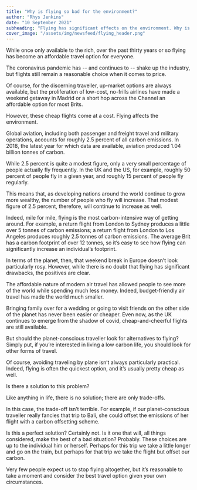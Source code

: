 ```yaml
---
title: "Why is flying so bad for the environment?"
author: "Rhys Jenkins"
date: "10 September 2021"
subheading: "Flying has significant effects on the environment. Why is this the case and what can we do about it?"
cover_image: "/assets/img/newsfeed/flying_header.png"   
---
```


While once only available to the rich, over the past thirty years or so flying has become an affordable travel option for everyone.

The coronavirus pandemic has -- and continues to -- shake up the industry, but flights still remain a reasonable choice when it comes to price. 

Of course, for the discerning traveller, up-market options are always available, but the proliferation of low-cost, no-frills airlines have made a weekend getaway in Madrid or a short hop across the Channel an affordable option for most Brits. 

However, these cheap flights come at a cost. Flying affects the environment. 

Global aviation, including both passenger and freight travel and military operations, accounts for roughly 2.5 percent of all carbon emissions. In 2018, the latest year for which data are available, aviation produced 1.04 billion tonnes of carbon.

While 2.5 percent is quite a modest figure, only a very small percentage of people actually fly frequently. In the UK and the US, for example, roughly 50 percent of people fly in a given year, and roughly 15 percent of people fly regularly. 

This means that, as developing nations around the world continue to grow more wealthy, the number of people who fly will increase. That modest figure of 2.5 percent, therefore, will continue to increase as well. 

Indeed, mile for mile, flying is the most carbon-intensive way of getting around. For example, a return flight from London to Sydney produces a little over 5 tonnes of carbon emissions; a return flight from London to Los Angeles produces roughly 2.5 tonnes of carbon emissions. The average Brit has a carbon footprint of over 12 tonnes, so it’s easy to see how flying can significantly increase an individual’s footprint. 

In terms of the planet, then, that weekend break in Europe doesn’t look particularly rosy. However, while there is no doubt that flying has significant drawbacks, the positives are clear.

The affordable nature of modern air travel has allowed people to see more of the world while spending much less money. Indeed, budget-friendly air travel has made the world much smaller.

Bringing family over for a wedding or going to visit friends on the other side of the planet has never been easier or cheaper. Even now, as the UK continues to emerge from the shadow of covid, cheap-and-cheerful flights are still available. 

But should the planet-conscious traveller look for alternatives to flying? Simply put, if you’re interested in living a low carbon life, you should look for other forms of travel. 

Of course, avoiding traveling by plane isn’t always particularly practical. Indeed, flying is often the quickest option, and it’s usually pretty cheap as well.

Is there a solution to this problem?

Like anything in life, there is no solution; there are only trade-offs. 

In this case, the trade-off isn’t terrible. For example, if our planet-conscious traveller really fancies that trip to Bali, she could offset the emissions of her flight with a carbon offsetting scheme. 

Is this a perfect solution? Certainly not. Is it one that will, all things considered, make the best of a bad situation? Probably. 
These choices are up to the individual him or herself. Perhaps for this trip we take a little longer and go on the train, but perhaps for that trip we take the flight but offset our carbon.

Very few people expect us to stop flying altogether, but it’s reasonable to take a moment and consider the best travel option given your own circumstances.